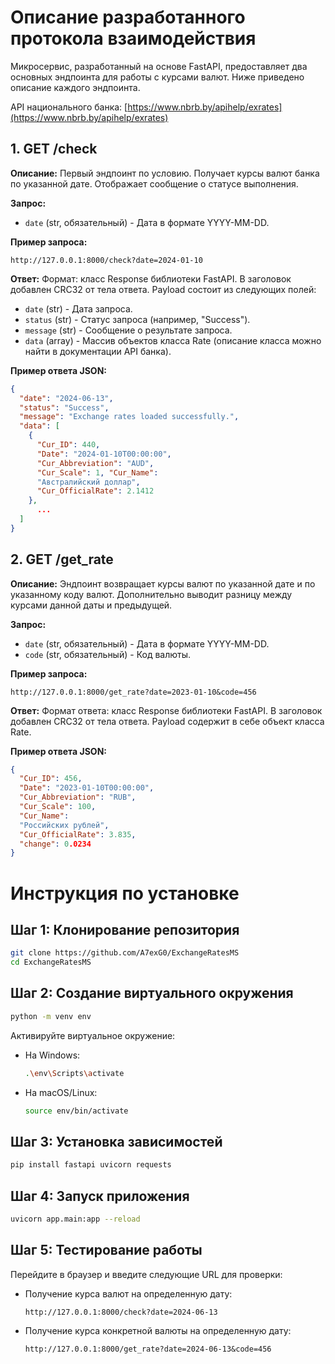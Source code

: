 # Описание разработанного протокола взаимодействия

Микросервис, разработанный на основе FastAPI, предоставляет два основных эндпоинта для работы с курсами валют. Ниже приведено описание каждого эндпоинта.

API национального банка: [https://www.nbrb.by/apihelp/exrates](https://www.nbrb.by/apihelp/exrates)

## 1. GET /check

**Описание:**
Первый эндпоинт по условию. Получает курсы валют банка по указанной дате. Отображает сообщение о статусе выполнения.

**Запрос:**
- `date` (str, обязательный) - Дата в формате YYYY-MM-DD.

**Пример запроса:**
```
http://127.0.0.1:8000/check?date=2024-01-10
```

**Ответ:**
Формат: класс Response библиотеки FastAPI. В заголовок добавлен CRC32 от тела ответа. Payload состоит из следующих полей:
- `date` (str) - Дата запроса.
- `status` (str) - Статус запроса (например, "Success").
- `message` (str) - Сообщение о результате запроса.
- `data` (array) - Массив объектов класса Rate (описание класса можно найти в документации API банка).

**Пример ответа JSON:**
```json
{
  "date": "2024-06-13",
  "status": "Success",
  "message": "Exchange rates loaded successfully.",
  "data": [
    {
      "Cur_ID": 440,
      "Date": "2024-01-10T00:00:00",
      "Cur_Abbreviation": "AUD",
      "Cur_Scale": 1, "Cur_Name":
      "Австралийский доллар",
      "Cur_OfficialRate": 2.1412
    },
      ...
  ]
}
```

## 2. GET /get_rate

**Описание:**
Эндпоинт возвращает курсы валют по указанной дате и по указанному коду валют. Дополнительно выводит разницу между курсами данной даты и предыдущей.

**Запрос:**
- `date` (str, обязательный) - Дата в формате YYYY-MM-DD.
- `code` (str, обязательный) - Код валюты.

**Пример запроса:**
```
http://127.0.0.1:8000/get_rate?date=2023-01-10&code=456
```

**Ответ:**
Формат ответа: класс Response библиотеки FastAPI. В заголовок добавлен CRC32 от тела ответа. Payload содержит в себе объект класса Rate.

**Пример ответа JSON:**
```json
{
  "Cur_ID": 456,
  "Date": "2023-01-10T00:00:00",
  "Cur_Abbreviation": "RUB",
  "Cur_Scale": 100,
  "Cur_Name":
  "Российских рублей",
  "Cur_OfficialRate": 3.835,
  "change": 0.0234
}
```

# Инструкция по установке

## Шаг 1: Клонирование репозитория

```bash
git clone https://github.com/A7exG0/ExchangeRatesMS
cd ExchangeRatesMS
```

## Шаг 2: Создание виртуального окружения

```bash
python -m venv env
```

Активируйте виртуальное окружение:

- На Windows:
  ```bash
  .\env\Scripts\activate
  ```

- На macOS/Linux:
  ```bash
  source env/bin/activate
  ```

## Шаг 3: Установка зависимостей

```bash
pip install fastapi uvicorn requests
```

## Шаг 4: Запуск приложения

```bash
uvicorn app.main:app --reload
```

## Шаг 5: Тестирование работы

Перейдите в браузер и введите следующие URL для проверки:

- Получение курса валют на определенную дату:
  ```
  http://127.0.0.1:8000/check?date=2024-06-13
  ```

- Получение курса конкретной валюты на определенную дату:
  ```
  http://127.0.0.1:8000/get_rate?date=2024-06-13&code=456
  ```
